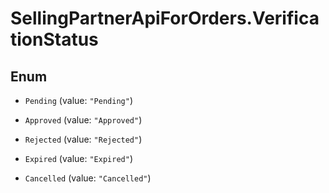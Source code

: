 # SellingPartnerApiForOrders.VerificationStatus

## Enum


* `Pending` (value: `"Pending"`)

* `Approved` (value: `"Approved"`)

* `Rejected` (value: `"Rejected"`)

* `Expired` (value: `"Expired"`)

* `Cancelled` (value: `"Cancelled"`)


